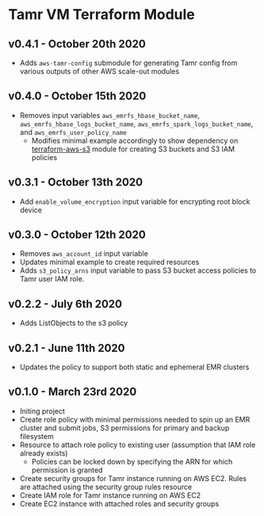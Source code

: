 # Tamr VM Terraform Module

## v0.4.1 - October 20th 2020
* Adds `aws-tamr-config` submodule for generating Tamr config from various outputs of other AWS scale-out modules

## v0.4.0 - October 15th 2020
* Removes input variables `aws_emrfs_hbase_bucket_name`, `aws_emrfs_hbase_logs_bucket_name`, `aws_emrfs_spark_logs_bucket_name`, and `aws_emrfs_user_policy_name`
  * Modifies minimal example accordingly to show dependency on [terraform-aws-s3](https://github.com/Datatamer/terraform-aws-s3) module for creating S3 buckets and S3 IAM policies

## v0.3.1 - October 13th 2020
* Add `enable_volume_encryption` input variable for encrypting root block device

## v0.3.0 - October 12th 2020
* Removes `aws_account_id` input variable
* Updates minimal example to create required resources
* Adds `s3_policy_arns` input variable to pass S3 bucket access policies to Tamr user IAM role.

## v0.2.2 - July 6th 2020
* Adds ListObjects to the s3 policy

## v0.2.1 - June 11th 2020
* Updates the policy to support both static and ephemeral EMR clusters

## v0.1.0 - March 23rd 2020
* Initing project
* Create role policy with minimal permissions needed to spin up an EMR cluster and submit jobs, S3 permissions for primary and backup filesystem
* Resource to attach role policy to existing user (assumption that IAM role already exists)
  * Policies can be locked down by specifying the ARN for which permission is granted
* Create security groups for Tamr instance running on AWS EC2. Rules are attached using the security group rules resource
* Create IAM role for Tamr instance running on AWS EC2
* Create EC2 instance with attached roles and security groups

